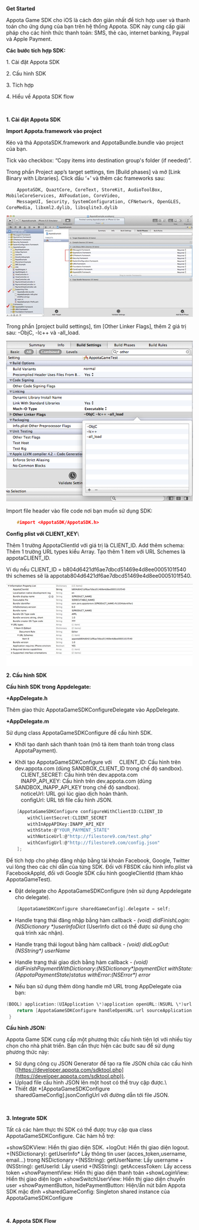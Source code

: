 **Get Started**

Appota Game SDK cho iOS là cách đơn giản nhất để tích hợp user và thanh toán cho ứng dụng của bạn trên hệ thống Appota. SDK này cung cấp giải pháp cho các hình thức thanh toán: SMS, thẻ cào, internet banking, Paypal và Apple Payment.

**Các bước tích hợp SDK:**

​1. Cài đặt Appota SDK

​2. Cấu hình SDK

​3. Tích hợp

​4. Hiểu về Appota SDK flow

 

**1. Cài đặt Appota SDK**

**Import Appota.framework vào project**

Kéo và thả AppotaSDK.framework and AppotaBundle.bundle vào project của bạn.

Tick vào checkbox: “Copy items into destination group's folder (if needed)”.
 
Trong phần Project app’s target settings, tìm [Build phases] và mở [Link Binary with Libraries]. Click dấu ‘+’ và thêm các frameworks sau:

```
    AppotaSDK, QuaztCore, CoreText, StoreKit, AudioToolBox, MobileCoreServices, AVFoudation, CoreVideo,
    MessageUI, Security, SystemConfiguration, CFNetwork, OpenGLES, CoreMedia, libxml2.dylib, libsqlite3.dylib
```

![](docs/vn/step1.jpg)

Trong phần [project build settings], tìm [Other Linker Flags], thêm 2 giá trị sau: -ObjC, -lc++ và -all\_load.

![](docs/vn/step2.jpg)

Import file header vào file code nơi bạn muốn sử dụng SDK:

``` c
    #import <AppotaSDK/AppotaSDK.h>
```

**Config plist với CLIENT\_KEY**\
 
Thêm 1 trường AppotaClientId với giá trị là CLIENT\_ID. Add thêm schema: Thêm 1 trường URL types kiểu Array. Tạo thêm 1 item với URL Schemes là appotaCLIENT\_ID.
 
Ví dụ nếu CLIENT\_ID = b804d6421df6ae7dbcd51469e4d8ee0005101f540 thì schemes sẽ là appotab804d6421df6ae7dbcd51469e4d8ee0005101f540.

![](docs/vn/step3.jpg)

**2. Cấu hình SDK**

**Cấu hình SDK trong Appdelegate:**

**+AppDelegate.h**

Thêm giao thức AppotaGameSDKConfigureDelegate vào AppDelegate.

**+AppDelegate.m**

Sử dụng class AppotaGameSDKConfigure để cấu hình SDK.

- Khởi tạo danh sách thanh toán (mô tả item thanh toán trong class AppotaPayment).

- Khởi tạo AppotaGameSDKConfigure với 
     CLIENT\_ID: Cấu hình trên dev.appota.com (dùng SANDBOX\_CLIENT\_ID trong chế độ sandbox).\
     CLIENT\_SECRET: Cấu hình trên dev.appota.com \
     INAPP\_API\_KEY: Cấu hình trên dev.appota.com (dùng SANDBOX\_INAPP\_API\_KEY trong chế độ sandbox).\
     noticeUrl: URL gọi lúc giao dịch hoàn thành.\
     configUrl: URL tới file cấu hình JSON.

``` c
    [AppotaGameSDKConfigure configureWithClientID:CLIENT_ID
        withClientSecret:CLIENT_SECRET
        withInAppAPIKey:INAPP_API_KEY
        withState:@"YOUR_PAYMENT_STATE" 
        withNoticeUrl:@"http://filestore9.com/test.php"
        withConfigUrl:@"http://filestore9.com/config.json" 
    ];
```

Để tích hợp cho phép đăng nhập bằng tài khoản Facebook, Google, Twitter vui lòng theo các chỉ dẫn của từng SDK. Đối với FBSDK cấu hình info.plist và FacebookAppId, đối với Google SDK cấu hình googleClientId (tham khảo AppotaGameTest).

- Đặt delegate cho AppotaGameSDKConfigure (nên sử dụng Appdelegate cho delegate).

``` c
    [AppotaGameSDKConfigure sharedGameConfig].delegate = self;
```

- Handle trạng thái đăng nhập bằng hàm callback - *(void) didFinishLogin:(NSDictionary \*)userInfoDict* (UserInfo dict có thể được sử dụng cho quá trình xác nhận).

- Handle trạng thái logout bằng hàm callback - *(void) didLogOut:(NSString\*) userName*

- Handle trạng thái giao dịch bằng hàm callback - *(void) didFinishPaymentWithDictionary:(NSDictionary\*)paymentDict
withState:(AppotaPaymentState)status withError:(NSError\*) error*

- Nếu bạn sử dụng thêm dòng handle mở URL trong AppDelegate của bạn:

``` c
(BOOL) application:(UIApplication \*)application openURL:(NSURL \*)url sourceApplication:(NSString \*)sourceApplication annotation:(id)annotation {\
    return [AppotaGameSDKConfigure handleOpenURL:url sourceApplication:sourceApplication annotation:annotation];\
 }
```

**Cấu hình JSON:**

Appota Game SDK cung cấp một phương thức cấu hình tiện lợi với nhiều tùy
chọn cho nhà phát triển. Bạn cần thực hiện các bước sau để sử dụng
phương thức này:

- Sử dụng công cụ JSON Generator để tạo ra file JSON chứa các cấu hình
([https://developer.appota.com/sdktool.php](https://developer.appota.com/sdktool.php)).
 - Upload file cấu hình JSON lên một host có thể truy cập được.\
 - Thiết đặt \*[AppotaGameSDKConfigure sharedGameConfig].jsonConfigUrl với đường dẫn tới file JSON.

 

**3. Integrate SDK**

Tất cả các hàm thực thi SDK có thể được truy cập qua class AppotaGameSDKConfigure. Các hàm hỗ trợ:

 +showSDKView: Hiển thị giao diện SDK.
 +logOut: Hiển thị giao diện logout.
 +(NSDictionary): getUserInfo\* Lấy thông tin user (acces\_token,username, email…) trong NSDictionary
 +(NSString): getUserName: Lấy username
 +(NSString): getUserId: Lấy userid
 +(NSString): getAccessToken: Lấy access token
 +showPaymentView: Hiển thị giao diện thanh toán
 +showLoginView: Hiển thị giao diện login
 +showSwitchUserView: Hiển thị giao diện chuyển user
 +showPaymentButton, hidePaymentButton: Hiện/ẩn nút bấm Appota SDK mặc định
 +sharedGameConfig: Singleton shared instance của AppotaGameSDKConfigure

 

**4. Appota SDK Flow**


